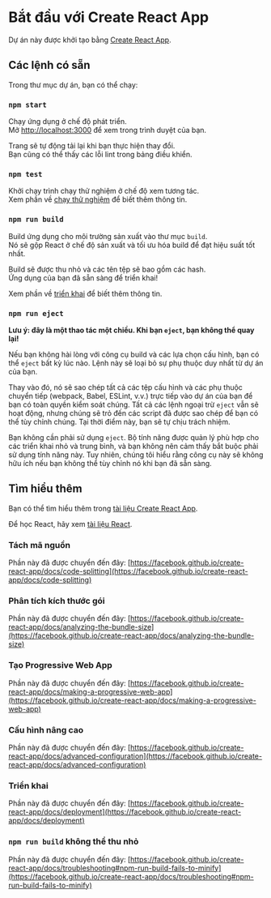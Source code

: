 # Bắt đầu với Create React App

Dự án này được khởi tạo bằng [Create React App](https://github.com/facebook/create-react-app).

## Các lệnh có sẵn

Trong thư mục dự án, bạn có thể chạy:

### `npm start`

Chạy ứng dụng ở chế độ phát triển.\
Mở [http://localhost:3000](http://localhost:3000) để xem trong trình duyệt của bạn.

Trang sẽ tự động tải lại khi bạn thực hiện thay đổi.\
Bạn cũng có thể thấy các lỗi lint trong bảng điều khiển.

### `npm test`

Khởi chạy trình chạy thử nghiệm ở chế độ xem tương tác.\
Xem phần về [chạy thử nghiệm](https://facebook.github.io/create-react-app/docs/running-tests) để biết thêm thông tin.

### `npm run build`

Build ứng dụng cho môi trường sản xuất vào thư mục `build`.\
Nó sẽ gộp React ở chế độ sản xuất và tối ưu hóa build để đạt hiệu suất tốt nhất.

Build sẽ được thu nhỏ và các tên tệp sẽ bao gồm các hash.\
Ứng dụng của bạn đã sẵn sàng để triển khai!

Xem phần về [triển khai](https://facebook.github.io/create-react-app/docs/deployment) để biết thêm thông tin.

### `npm run eject`

**Lưu ý: đây là một thao tác một chiều. Khi bạn `eject`, bạn không thể quay lại!**

Nếu bạn không hài lòng với công cụ build và các lựa chọn cấu hình, bạn có thể `eject` bất kỳ lúc nào. Lệnh này sẽ loại bỏ sự phụ thuộc duy nhất từ dự án của bạn.

Thay vào đó, nó sẽ sao chép tất cả các tệp cấu hình và các phụ thuộc chuyển tiếp (webpack, Babel, ESLint, v.v.) trực tiếp vào dự án của bạn để bạn có toàn quyền kiểm soát chúng. Tất cả các lệnh ngoại trừ `eject` vẫn sẽ hoạt động, nhưng chúng sẽ trỏ đến các script đã được sao chép để bạn có thể tùy chỉnh chúng. Tại thời điểm này, bạn sẽ tự chịu trách nhiệm.

Bạn không cần phải sử dụng `eject`. Bộ tính năng được quản lý phù hợp cho các triển khai nhỏ và trung bình, và bạn không nên cảm thấy bắt buộc phải sử dụng tính năng này. Tuy nhiên, chúng tôi hiểu rằng công cụ này sẽ không hữu ích nếu bạn không thể tùy chỉnh nó khi bạn đã sẵn sàng.

## Tìm hiểu thêm

Bạn có thể tìm hiểu thêm trong [tài liệu Create React App](https://facebook.github.io/create-react-app/docs/getting-started).

Để học React, hãy xem [tài liệu React](https://reactjs.org/).

### Tách mã nguồn

Phần này đã được chuyển đến đây: [https://facebook.github.io/create-react-app/docs/code-splitting](https://facebook.github.io/create-react-app/docs/code-splitting)

### Phân tích kích thước gói

Phần này đã được chuyển đến đây: [https://facebook.github.io/create-react-app/docs/analyzing-the-bundle-size](https://facebook.github.io/create-react-app/docs/analyzing-the-bundle-size)

### Tạo Progressive Web App

Phần này đã được chuyển đến đây: [https://facebook.github.io/create-react-app/docs/making-a-progressive-web-app](https://facebook.github.io/create-react-app/docs/making-a-progressive-web-app)

### Cấu hình nâng cao

Phần này đã được chuyển đến đây: [https://facebook.github.io/create-react-app/docs/advanced-configuration](https://facebook.github.io/create-react-app/docs/advanced-configuration)

### Triển khai

Phần này đã được chuyển đến đây: [https://facebook.github.io/create-react-app/docs/deployment](https://facebook.github.io/create-react-app/docs/deployment)

### `npm run build` không thể thu nhỏ

Phần này đã được chuyển đến đây: [https://facebook.github.io/create-react-app/docs/troubleshooting#npm-run-build-fails-to-minify](https://facebook.github.io/create-react-app/docs/troubleshooting#npm-run-build-fails-to-minify)
